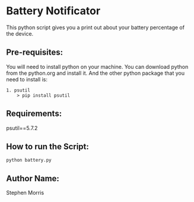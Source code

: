 # Battery Notificator

This python script gives you a print out about your battery percentage of the device.

## Pre-requisites:

You will need to install python on your machine. You can download python from the python.org and install it.
And the other python package that you need to install is:
 
    1. psutil
        > pip install psutil

## Requirements:
psutil==5.7.2

## How to run the Script:
    python battery.py

## Author Name:
Stephen Morris

